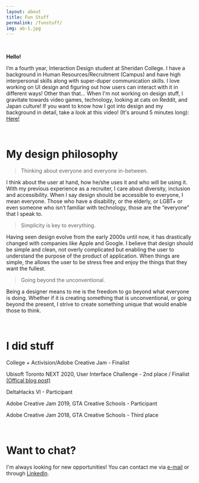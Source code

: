 ```yaml
---
layout: about
title: Fun Stuff
permalink: /funstuff/
img: ab-1.jpg
---
```


<br>

<b>Hello!</b>

I’m a fourth year, Interaction Design student at Sheridan College. I have a background in Human Resources/Recruitment (Campus) and have high interpersonal skills along with super-duper communication skills. I love working on UI design and figuring out how users can interact with it in different ways! Other than that... When I'm not working on design stuff, I gravitate towards video games, technology, looking at cats on Reddit, and Japan culture! If you want to know how I got into design and my background in detail, take a look at this video! (It's around 5 minutes long): <a href="https://vimeo.com/475643912">Here!</a>

<br>

<h1>My design philosophy</h1>

> Thinking about everyone and everyone in-between.

I think about the user at hand, how he/she uses it and who will be using it. With my previous experience as a recruiter, I care about diversity, inclusion and accessibility. When I say design should be accessible to everyone, I mean everyone. Those who have a disability, or the elderly, or LGBT+ or even someone who isn’t familiar with technology, those are the “everyone” that I speak to.

> Simplicity is key to everything.

Having seen design evolve from the early 2000s until now, it has drastically changed with companies like Apple and Google. I believe that design should be simple and clean, not overly complicated but enabling the user to understand the purpose of the product of application. When things are simple, the allows the user to be stress free and enjoy the things that they want the fullest.

> Going beyond the unconventional.

Being a designer means to me is the freedom to go beyond what everyone is doing. Whether if it is creating something that is unconventional, or going beyond the present, I strive to create something unique that would enable those to think.

<br>

<h1>I did stuff</h1>

College + Activision/Adobe Creative Jam - Finalist

Ubisoft Toronto NEXT 2020, User Interface Challenge - 2nd place / Finalist <a href="https://toronto.ubisoft.com/2020/05/2020-winners-of-the-ubisoft-toronto-next-challenge/">(Offical blog post)</a>

DeltaHacks VI - Participant

Adobe Creative Jam 2019, GTA Creative Schools - Participant

Adobe Creative Jam 2018, GTA Creative Schools - Third place

<br>

<h1>Want to chat?</h1>
I'm always looking for new opportunities! You can contact me via <a href="mailto:hello@wilsontruong.com?Subject=Hello!" target="_top">e-mail</a> or through <a href="https://www.linkedin.com/in/wiltruong/">LinkedIn</a>.

<br><br>
